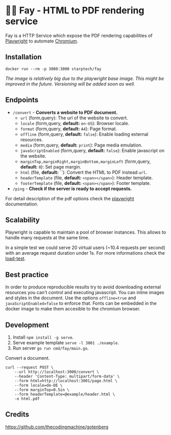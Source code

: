 # 🧚‍♂️ Fay - HTML to PDF rendering service

Fay is a HTTP Service which expose the PDF rendering capabilities of [Playwright](https://github.com/microsoft/playwright) to automate [Chromium](https://www.chromium.org/Home).

## Installation

```
docker run --rm -p 3000:3000 starptech/fay
```
_The image is relatively big due to the playwright base image. This might be improved in the future. Versioning will be added soon as well._

## Endpoints

- `/convert` - **Converts a website to PDF document.**
  - `url` (form,query): The url of the website to convert.
  - `locale` (form,query, **default:** `en-US`): Browser locale.
  - `format` (form,query, **default:** `A4`): Page format.
  - `offline` (form,query, **default:** `false`): Enable loading external resources.
  - `media` (form,query, **default:** `print`): Page media emulation.
  - `javaScriptEnabled` (form,query, **default:** `false`): Enable javascript on the website.
  - `marginTop,marginRight,marginBottom,marginLeft` (form,query, **default:** `0`): Set page margin.
  - `html` (file, **default:** ``): Convert the HTML to PDF instead `url`.
  - `headerTemplate` (file, **default:** `<span></span>`): Header template.
  - `footerTemplate` (file, **default:** `<span></span>`): Footer template.
- `/ping` - **Check if the server is ready to accept requests.**

For detail description of the pdf options check the [playwright](https://playwright.dev/docs/api/class-page?_highlight=pdf#pagepdfoptions) documentation.

## Scalability

Playwright is capable to maintain a pool of browser instances. This allows to handle many requests at the same time.

In a simple test we could serve 20 virtual users (~10.4 requests per second) with an average request duration under 1s.
For more informations check the [load-test](./loadtesting/README.md).

## Best practice

In order to produce reproducible results try to avoid downloading external resources you can't control and executing javascript. You can inline images and styles in the document. Use the options `offline=true` and `javaScriptEnabled=false` to enforce that. Fonts can be embedded in the docker image to make them accesible to the chromium browser.

## Development

1. Install `npm install -g serve`.
2. Serve example template `serve -l 3001 ./example`.
3. Run server `go run cmd/fay/main.go`.

Convert a document.

```
curl --request POST \
    --url http://localhost:3000/convert \
    --header 'Content-Type: multipart/form-data' \
    --form html=http://localhost:3001/page.html \
    --form locale=de-DE \
    --form marginTop=0.5in \
    --form headerTemplate=@example/header.html \
    -o html.pdf
```

## Credits

https://github.com/thecodingmachine/gotenberg
